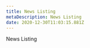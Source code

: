 ```yaml
---
title: News Listing
metaDescription: News Listing
date: 2020-12-30T11:03:15.881Z
---
```

News Listing